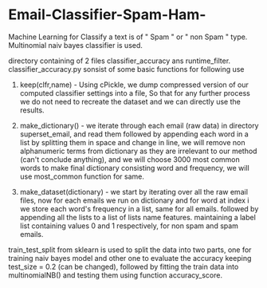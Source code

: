 # Email-Classifier-Spam-Ham-
Machine Learning for Classify a text is of " Spam " or " non Spam " type.
Multinomial naiv bayes classifier is used.

directory containing of 2 files classifier_accuracy ans runtime_filter.
classifier_accuracy.py sonsist of some basic functions for following use

1. keep(clfr,name) - Using cPickle, we dump compressed version of our computed classifier settings into a file, So that for any further process we do not need to recreate the dataset and we can directly use the results.

2. make_dictionary() - we iterate through each email (raw data) in directory superset_email, and read them followed by appending each word in a list by splitting them in space and change in line, we will remove non alphanumeric terms from dictionary as they are irrelevant to our method (can't conclude anything), and we will choose 3000 most common words to make final dictionary consisting word and frequency, we will use most_common function for same.

3. make_dataset(dictionary) - we start by iterating over all the raw email files, now for each emails we run on dictionary and for word at index i we store each word's frequency in a list, same for all emails.
followed by appending all the lists to a list of lists name features. maintaining a label list containing values 0 and 1 respectively, for non spam and spam emails.

train_test_split from sklearn is used to split the data into two parts, one for training naiv bayes model and other one to evaluate the accuracy keeping test_size = 0.2 (can be changed), followed by fitting the train data into multinomialNB() and testing them using function accuracy_score.






